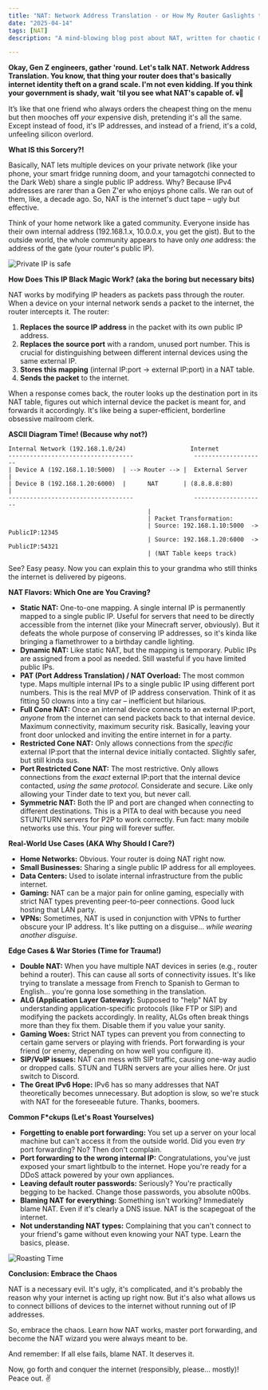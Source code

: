 ```yaml
---
title: "NAT: Network Address Translation - or How My Router Gaslights the Internet"
date: "2025-04-14"
tags: [NAT]
description: "A mind-blowing blog post about NAT, written for chaotic Gen Z engineers. Prepare to have your brain melted, refried, and served back to you lukewarm."

---
```


**Okay, Gen Z engineers, gather 'round. Let's talk NAT. Network Address Translation. You know, that thing your router does that's basically internet identity theft on a grand scale. I'm not even kidding. If you think your government is shady, wait 'til you see what NAT's capable of. 💀🙏**

It’s like that one friend who always orders the cheapest thing on the menu but then mooches off *your* expensive dish, pretending it's all the same. Except instead of food, it's IP addresses, and instead of a friend, it's a cold, unfeeling silicon overlord.

**What IS this Sorcery?!**

Basically, NAT lets multiple devices on your private network (like your phone, your smart fridge running doom, and your tamagotchi connected to the Dark Web) share a single public IP address. Why? Because IPv4 addresses are rarer than a Gen Z'er who enjoys phone calls. We ran out of them, like, a decade ago. So, NAT is the internet's duct tape – ugly but effective.

Think of your home network like a gated community. Everyone inside has their own internal address (192.168.1.x, 10.0.0.x, you get the gist). But to the outside world, the whole community appears to have only *one* address: the address of the gate (your router's public IP).

![Private IP is safe](https://i.kym-cdn.com/photos/images/newsfeed/001/493/807/284.jpg)

**How Does This IP Black Magic Work? (aka the boring but necessary bits)**

NAT works by modifying IP headers as packets pass through the router. When a device on your internal network sends a packet to the internet, the router intercepts it. The router:

1.  **Replaces the source IP address** in the packet with its own public IP address.
2.  **Replaces the source port** with a random, unused port number. This is crucial for distinguishing between different internal devices using the same external IP.
3.  **Stores this mapping** (internal IP:port -> external IP:port) in a NAT table.
4.  **Sends the packet** to the internet.

When a response comes back, the router looks up the destination port in its NAT table, figures out which internal device the packet is meant for, and forwards it accordingly. It's like being a super-efficient, borderline obsessive mailroom clerk.

**ASCII Diagram Time! (Because why not?)**

```
Internal Network (192.168.1.0/24)                  Internet
-----------------------------------                 --------------------
| Device A (192.168.1.10:5000)  | --> Router --> |  External Server   |
| Device B (192.168.1.20:6000)  |      NAT       | (8.8.8.8:80)       |
-----------------------------------                 --------------------
                                       |
                                       | Packet Transformation:
                                       | Source: 192.168.1.10:5000  -> PublicIP:12345
                                       | Source: 192.168.1.20:6000  -> PublicIP:54321
                                       | (NAT Table keeps track)
```

See? Easy peasy. Now you can explain this to your grandma who still thinks the internet is delivered by pigeons.

**NAT Flavors: Which One are You Craving?**

*   **Static NAT:** One-to-one mapping. A single internal IP is permanently mapped to a single public IP. Useful for servers that need to be directly accessible from the internet (like your Minecraft server, obviously). But it defeats the whole purpose of conserving IP addresses, so it's kinda like bringing a flamethrower to a birthday candle lighting.
*   **Dynamic NAT:** Like static NAT, but the mapping is temporary. Public IPs are assigned from a pool as needed. Still wasteful if you have limited public IPs.
*   **PAT (Port Address Translation) / NAT Overload:** The most common type. Maps multiple internal IPs to a single public IP using different port numbers. This is the real MVP of IP address conservation. Think of it as fitting 50 clowns into a tiny car – inefficient but hilarious.
*   **Full Cone NAT:** Once an internal device connects to an external IP:port, *anyone* from the internet can send packets back to that internal device. Maximum connectivity, maximum security risk. Basically, leaving your front door unlocked and inviting the entire internet in for a party.
*   **Restricted Cone NAT:** Only allows connections from the *specific* external IP:port that the internal device initially contacted. Slightly safer, but still kinda sus.
*   **Port Restricted Cone NAT:** The most restrictive. Only allows connections from the *exact* external IP:port that the internal device contacted, *using the same protocol*. Considerate and secure. Like only allowing your Tinder date to text you, but never call.
*   **Symmetric NAT:** Both the IP and port are changed when connecting to different destinations. This is a PITA to deal with because you need STUN/TURN servers for P2P to work correctly. Fun fact: many mobile networks use this. Your ping will forever suffer.

**Real-World Use Cases (AKA Why Should I Care?)**

*   **Home Networks:** Obvious. Your router is doing NAT right now.
*   **Small Businesses:** Sharing a single public IP address for all employees.
*   **Data Centers:** Used to isolate internal infrastructure from the public internet.
*   **Gaming:** NAT can be a major pain for online gaming, especially with strict NAT types preventing peer-to-peer connections. Good luck hosting that LAN party.
*   **VPNs:** Sometimes, NAT is used in conjunction with VPNs to further obscure your IP address. It's like putting on a disguise... *while wearing another disguise*.

**Edge Cases & War Stories (Time for Trauma!)**

*   **Double NAT:** When you have multiple NAT devices in series (e.g., router behind a router). This can cause all sorts of connectivity issues. It's like trying to translate a message from French to Spanish to German to English… you're gonna lose something in the translation.
*   **ALG (Application Layer Gateway):** Supposed to "help" NAT by understanding application-specific protocols (like FTP or SIP) and modifying the packets accordingly. In reality, ALGs often break things more than they fix them. Disable them if you value your sanity.
*   **Gaming Woes:** Strict NAT types can prevent you from connecting to certain game servers or playing with friends. Port forwarding is your friend (or enemy, depending on how well you configure it).
*   **SIP/VoIP issues:** NAT can mess with SIP traffic, causing one-way audio or dropped calls. STUN and TURN servers are your allies here. Or just switch to Discord.
*   **The Great IPv6 Hope:** IPv6 has so many addresses that NAT theoretically becomes unnecessary. But adoption is slow, so we're stuck with NAT for the foreseeable future. Thanks, boomers.

**Common F*ckups (Let's Roast Yourselves)**

*   **Forgetting to enable port forwarding:** You set up a server on your local machine but can't access it from the outside world. Did you even *try* port forwarding? No? Then don't complain.
*   **Port forwarding to the wrong internal IP:** Congratulations, you've just exposed your smart lightbulb to the internet. Hope you're ready for a DDoS attack powered by your own appliances.
*   **Leaving default router passwords:** Seriously? You're practically begging to be hacked. Change those passwords, you absolute n00bs.
*   **Blaming NAT for everything:** Something isn't working? Immediately blame NAT. Even if it's clearly a DNS issue. NAT is the scapegoat of the internet.
*   **Not understanding NAT types:** Complaining that you can't connect to your friend's game without even knowing your NAT type. Learn the basics, please.

![Roasting Time](https://i.imgflip.com/56f51w.jpg)

**Conclusion: Embrace the Chaos**

NAT is a necessary evil. It's ugly, it's complicated, and it's probably the reason why your internet is acting up right now. But it's also what allows us to connect billions of devices to the internet without running out of IP addresses.

So, embrace the chaos. Learn how NAT works, master port forwarding, and become the NAT wizard you were always meant to be.

And remember: If all else fails, blame NAT. It deserves it.

Now, go forth and conquer the internet (responsibly, please... mostly)! Peace out. ✌️
